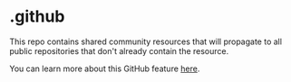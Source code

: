 # .github

This repo contains shared community resources that will propagate to all public repositories that don't already contain the resource.

You can learn more about this GitHub feature [here](https://help.github.com/en/articles/creating-a-default-community-health-file-for-your-organization).
